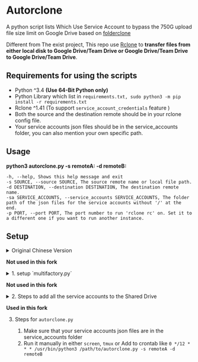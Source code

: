 # Autorclone 

A python script lists Which Use Service Account to bypass the 750G upload file size limit on Google Drive
based on [folderclone](https://github.com/Spazzlo/folderclone)

Different from The exist project, This repo use [Rclone](https://rclone.org) to **transfer files from either local disk 
to Google Drive/Team Drive or Google Drive/Team Drive to Google Drive/Team Drive**.

## Requirements for using the scripts

* Python ^3.4 **(Use 64-Bit Python only)**
* Python Library which list in `requirements.txt, sudo python3 -m pip install -r requirements.txt`
* Rclone ^1.41 (To support `service_account_credentials` feature )
* Both the source and the destination remote should be in your rclone config file.
* Your service accounts json files should be in the service_accounts folder, you can also mention your own specific path.

## Usage

**python3 autorclone.py -s remoteA: -d remoteB:**

	-h, --help, Shows this help message and exit
	-s SOURCE, --source SOURCE, The source remote name or local file path.
	-d DESTINATION, --destination DESTINATION, The destination remote name.
	-sa SERVICE_ACCOUNTS, --service_accounts SERVICE_ACCOUNTS, The folder path of the json files for the service accounts without '/' at the end.
	-p PORT, --port PORT, The port number to run 'rclone rc' on. Set it to a different one if you want to run another instance.

## Setup
<details>
    <summary>Original Chinese Version</summary>
    
    [使用Service Account突破rclone单账号GD每日750G上传限制](//blog.rhilip.info/archives/1135/)
    
</details>

**Not used in this fork**
<details>
    <summary>1. setup `multifactory.py`</summary>
    
    1) Head over to <https://console.developers.google.com/> and sign in with your account.
    2) Click "Library" on the left column, then click on "Select a project" at the top. Click on `NEW PROJECT` on the top-right corner of the new window.
    3) In the Project name section, input a project name of your choice. Wait till the project creation is done and then click on "Select a project" again at the top and select your project.
    4) Select "OAuth consent screen" and fill out the **Application name** field with a name of your choice. Scroll down and hit "Save"
    5) Select "Credentials"  and select Create credentials. Choose "OAuth client ID". Choose "Other" as your **Application type** and hit "Create". Hit "Ok". You will now be presented with a list of "OAuth 2.0 client IDs". At the right end, there will be a download icon. Select it to download and save it as `credentials.json` in the script folder.
    6) Find out how many projects you'll need. For example, a 100 TB job will take approximately 135 service accounts to make a full clone. Each project can have a maximum of 100 service accounts. In the case of the 100TB job, we will need 2 projects. `multifactory.py` conveniently includes a quick setup option. Run the following command `python3 multifactory.py --quick-setup N`. **Replace `N` with the amount of projects you need!**. If you want to only use new projects instead of existing ones, make sure to add `--new-only` flag. It will automatically start doing all the hard work for you.
    6a) Running this for the first time will prompt you to login with your Google account. Login with the same account you used for Step 1. If will then ask you to enable a service. Open the URL in your browser to enable it. Press Enter once it's enabled.

</details>

**Not used in this fork**
<details>
    <summary>2. Steps to add all the service accounts to the Shared Drive</summary>
    
    1) Once `multifactory.py` is done making all the accounts, open Google Drive and make a new Shared Drive to copy to.
    2) Run the following command `python3 masshare.py -d SDFolderID`. Replace the `SDFolderID` with `XXXXXXXXXXXXXXXXXXX`. The Folder ID can be obtained from the Shared Drive URL `https://drive.google.com/drive/folders/XXXXXXXXXXXXXXXXXXX`. `masshare.py` will start adding all your service accounts.

</details>

**Used in this fork**

3. Steps for `autorclone.py`
    
    1) Make sure that your service accounts json files are in the service_accounts folder
    2) Run it manually in either `screen`, `tmux` or Add to crontab like `0 */12 * * * /usr/bin/python3 /path/to/autorclone.py -s remoteA -d remoteB`
